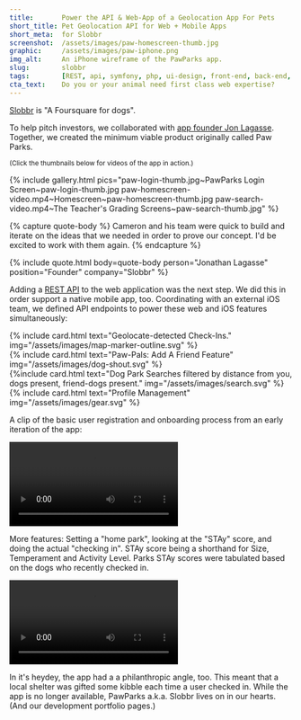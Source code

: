 ```yaml
---
title:       Power the API & Web-App of a Geolocation App For Pets
short_title: Pet Geolocation API for Web + Mobile Apps
short_meta:  for Slobbr
screenshot:  /assets/images/paw-homescreen-thumb.jpg
graphic:     /assets/images/paw-iphone.png
img_alt:     An iPhone wireframe of the PawParks app.
slug:        slobbr
tags:        [REST, api, symfony, php, ui-design, front-end, back-end, data-scraping]
cta_text:    Do you or your animal need first class web expertise?
---
```


[Slobbr][product-hunt] is "A Foursquare for dogs".

To help pitch investors, we collaborated with [app founder Jon
Lagasse][netcapital]. Together, we created the minimum viable product originally
called Paw Parks.

<small>(Click the thumbnails below for videos of the app in action.)</small>

{% include gallery.html pics="paw-login-thumb.jpg~PawParks Login Screen~paw-login-thumb.jpg
paw-homescreen-video.mp4~Homescreen~paw-homescreen-thumb.jpg
paw-search-video.mp4~The Teacher's Grading Screens~paw-search-thumb.jpg" %}

{% capture quote-body %}
Cameron and his team were quick to build and iterate on the ideas that we needed
in order to prove our concept. I'd be excited to work with them again.
{% endcapture %}

{% include quote.html
  body=quote-body
  person="Jonathan Lagasse" position="Founder"
  company="Slobbr" %}


Adding a [REST API][rest] to the web application was the next step. We did this
in order support a native mobile app, too. Coordinating with an external iOS
team, we defined API endpoints to power these web and iOS features
simultaneously:

<div class="uk-grid uk-grid-width-medium-1-2" data-uk-grid-margin data-uk-grid-match>
  <div>{% include card.html text="Geolocate-detected Check-Ins."
    img="/assets/images/map-marker-outline.svg" %}</div>

  <div>{% include card.html text="Paw-Pals: Add A Friend Feature"
    img="/assets/images/dog-shout.svg" %}</div>

  <div>{%include card.html text="Dog Park Searches filtered by distance from you, dogs present, friend-dogs present."
    img="/assets/images/search.svg" %}</div>

  <div>{% include card.html text="Profile Management"
    img="/assets/images/gear.svg" %}</div>
</div>

A clip of the basic user registration and onboarding process from an early
iteration of the app:

<video autoplay controls class="uk-margin-large uk-align-center">
   <source src="/assets/images/paw-app-main.webm" type="video/webm">
   <source src="/assets/images/paw-app-main.mp4" type="video/mp4">
</video>

More features: Setting a "home park", looking at the "STAy" score, and doing the
actual "checking in". STAy score being a shorthand for Size, Temperament and
Activity Level. Parks STAy scores were tabulated based on the dogs who recently
checked in.

<video autoplay controls class="uk-margin-large uk-align-center">
   <source src="/assets/images/paw-app-check-in.webm" type="video/webm">
   <source src="/assets/images/paw-app-check-in.mp4" type="video/mp4">
</video>

In it's heydey, the app had a a philanthropic angle, too. This meant that a
local shelter was gifted some kibble each time a user checked in. While the app
is no longer available, PawParks a.k.a. Slobbr lives on in our hearts. (And our
development portfolio pages.)


[product-hunt]: https://www.producthunt.com/posts/slobbr
[netcapital]: https://netcapital.com/companies/slobbr
[rest]: https://stackoverflow.com/questions/671118/what-exactly-is-restful-programming
